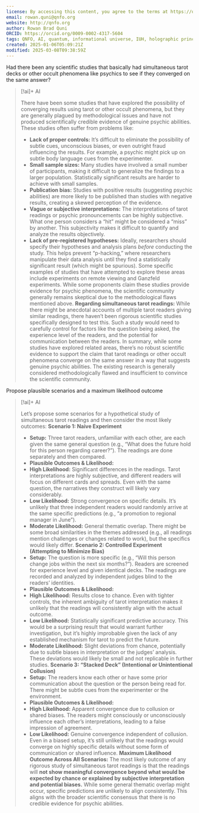 ```yaml
---
license: By accessing this content, you agree to the terms at https://qnfo.org/LICENSE
email: rowan.quni@qnfo.org
website: http://qnfo.org
author: Rowan Brad Quni
ORCID: https://orcid.org/0009-0002-4317-5604
tags: QNFO, AI, quantum, informational universe, IUH, holographic principle
created: 2025-01-06T05:09:21Z
modified: 2025-03-08T09:38:59Z
---
```


Had there been any scientific studies that basically had simultaneous tarot decks or other occult phenomena like psychics to see if they converged on the same answer?

> [!ai]+ AI
>
> There have been some studies that have explored the possibility of converging results using tarot or other occult phenomena, but they are generally plagued by methodological issues and have not produced scientifically credible evidence of genuine psychic abilities. These studies often suffer from problems like:
> - **Lack of proper controls:** It’s difficult to eliminate the possibility of subtle cues, unconscious biases, or even outright fraud influencing the results. For example, a psychic might pick up on subtle body language cues from the experimenter.
> - **Small sample sizes:** Many studies have involved a small number of participants, making it difficult to generalize the findings to a larger population. Statistically significant results are harder to achieve with small samples.
> - **Publication bias:** Studies with positive results (suggesting psychic abilities) are more likely to be published than studies with negative results, creating a skewed perception of the evidence.
> - **Vague or subjective interpretations:** The interpretations of tarot readings or psychic pronouncements can be highly subjective. What one person considers a “hit” might be considered a “miss” by another. This subjectivity makes it difficult to quantify and analyze the results objectively.
> - **Lack of pre-registered hypotheses:** Ideally, researchers should specify their hypotheses and analysis plans *before* conducting the study. This helps prevent “p-hacking,” where researchers manipulate their data analysis until they find a statistically significant result (which might be spurious).
> Some specific examples of studies that have attempted to explore these areas include experiments on remote viewing and Ganzfeld experiments. While some proponents claim these studies provide evidence for psychic phenomena, the scientific community generally remains skeptical due to the methodological flaws mentioned above.
> **Regarding simultaneous tarot readings:** While there might be anecdotal accounts of multiple tarot readers giving similar readings, there haven’t been rigorous scientific studies specifically designed to test this. Such a study would need to carefully control for factors like the question being asked, the experience level of the readers, and the potential for communication between the readers.
> In summary, while some studies have explored related areas, there’s no robust scientific evidence to support the claim that tarot readings or other occult phenomena converge on the same answer in a way that suggests genuine psychic abilities. The existing research is generally considered methodologically flawed and insufficient to convince the scientific community.

Propose plausible scenarios and a maximum likelihood outcome

> [!ai]+ AI
>
> Let’s propose some scenarios for a hypothetical study of simultaneous tarot readings and then consider the most likely outcomes:
> **Scenario 1: Naive Experiment**
> - **Setup:** Three tarot readers, unfamiliar with each other, are each given the same general question (e.g., “What does the future hold for this person regarding career?”). The readings are done separately and then compared.
> - **Plausible Outcomes & Likelihood:**
> - **High Likelihood:** Significant differences in the readings. Tarot interpretations are highly subjective, and different readers will focus on different cards and spreads. Even with the same question, the narratives they construct will likely vary considerably.
> - **Low Likelihood:** Strong convergence on specific details. It’s unlikely that three independent readers would randomly arrive at the same specific predictions (e.g., “a promotion to regional manager in June”).
> - **Moderate Likelihood:** General thematic overlap. There might be some broad similarities in the themes addressed (e.g., all readings mention challenges or changes related to work), but the specifics would likely differ.
> **Scenario 2: Controlled Experiment (Attempting to Minimize Bias)**
> - **Setup:** The question is more specific (e.g., “Will this person change jobs within the next six months?”). Readers are screened for experience level and given identical decks. The readings are recorded and analyzed by independent judges blind to the readers’ identities.
> - **Plausible Outcomes & Likelihood:**
> - **High Likelihood:** Results close to chance. Even with tighter controls, the inherent ambiguity of tarot interpretation makes it unlikely that the readings will consistently align with the actual outcome.
> - **Low Likelihood:** Statistically significant predictive accuracy. This would be a surprising result that would warrant further investigation, but it’s highly improbable given the lack of any established mechanism for tarot to predict the future.
> - **Moderate Likelihood:** Slight deviations from chance, potentially due to subtle biases in interpretation or the judges’ analysis. These deviations would likely be small and not replicable in further studies.
> **Scenario 3: “Stacked Deck” (Intentional or Unintentional Collusion)**
> - **Setup:** The readers know each other or have some prior communication about the question or the person being read for. There might be subtle cues from the experimenter or the environment.
> - **Plausible Outcomes & Likelihood:**
> - **High Likelihood:** Apparent convergence due to collusion or shared biases. The readers might consciously or unconsciously influence each other’s interpretations, leading to a false impression of agreement.
> - **Low Likelihood:** Genuine convergence independent of collusion. Even in a biased setup, it’s still unlikely that the readings would converge on highly specific details without some form of communication or shared influence.
> **Maximum Likelihood Outcome Across All Scenarios:**
> The most likely outcome of any rigorous study of simultaneous tarot readings is that the readings will **not show meaningful convergence beyond what would be expected by chance or explained by subjective interpretation and potential biases.** While some general thematic overlap might occur, specific predictions are unlikely to align consistently. This aligns with the broader scientific consensus that there is no credible evidence for psychic abilities.
